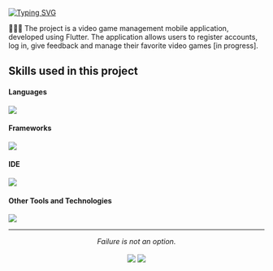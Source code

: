 <a href="https://git.io/typing-svg"><img src="https://readme-typing-svg.demolab.com?font=Fira+Code&pause=1000&color=F7F7F7&random=false&width=435&lines=Welcome+to+my+project;Ruanet+Alejandro+Ozuna+Diaz;Information+Technology+Engineering;Dart+and+Flutter" alt="Typing SVG" /></a>

👨🏻‍💻 The project is a video game management mobile application, developed using Flutter. The application allows users to register accounts, log in, give feedback and manage their favorite video games [in progress].

## Skills used in this project

<h4> Languages </h4>
<span> 
  <img src="https://img.shields.io/badge/Dart-00599C?style=for-the-badge&logo=dart&logoColor=white">
</span>

<h4> Frameworks </h4>
<span>
  <img src="https://img.shields.io/badge/Flutter-5AB3F0?style=for-the-badge&logo=flutter&logoColor=white">
</span>

<h4> IDE </h4>
<span>
<img src="https://img.shields.io/badge/Android_Studio-3DDC84?style=for-the-badge&logo=android-studio&logoColor=white">

<h4> Other Tools and Technologies </h4>
<span>
  <img src="https://img.shields.io/badge/Git-F05032?style=for-the-badge&logo=git&logoColor=white">
</span>

<hr>
<p align="center">
   <i>Failure is not an option.</i>
   <br>
<br>	
<a target="_blank" href="https://www.linkedin.com/in/ruanetozuna"><img src="https://img.shields.io/badge/-LinkedIn-0077B5?style=for-the-badge&logo=Linkedin&logoColor=white"></img></a>
<a target="_blank" href="mailto:ruanetozunadiaz@gmail.com"><img src="https://img.shields.io/badge/-Gmail-D14836?style=for-the-badge&logo=Gmail&logoColor=white"></img></a>
<br>
</p>

